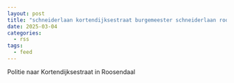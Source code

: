 ```yaml
---
layout: post
title: "schneiderlaan kortendijksestraat burgemeester schneiderlaan roosendaal"
date: 2025-03-04
categories: 
  - rss
tags: 
  - feed
---
```


Politie naar Kortendijksestraat in Roosendaal
